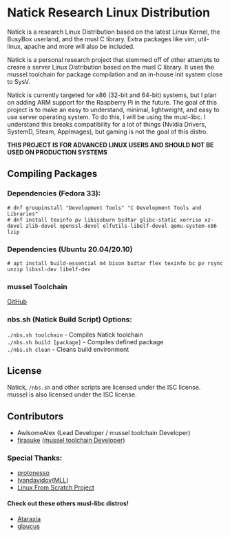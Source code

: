 # Natick Research Linux Distribution
Natick is a research Linux Distribution based on the latest Linux Kernel, the BusyBox userland, and the musl C library. Extra packages like vim, util-linux, apache and more will also be included.

Natick is a personal research project that stemmed off of other attempts to creare a server Linux Distribution based on the musl C library. It uses the mussel toolchain for package compilation and an in-house init system close to SysV.

Natick is currently targeted for x86 (32-bit and 64-bit) systems, but I plan on adding ARM support for the Raspberry Pi in the future. The goal of this project is to make an easy to understand, minimal, lightweight, and easy to use server operating system. To do this, I will be using the musl-libc. I understand this breaks compatibility for a lot of things (Nvidia Drivers, SystemD, Steam, AppImages), but gaming is not the goal of this distro.

**THIS PROJECT IS FOR ADVANCED LINUX USERS AND SHOULD NOT BE USED ON PRODUCTION SYSTEMS**

## Compiling Packages
### Dependencies (Fedora 33):
`# dnf groupinstall "Development Tools" "C Development Tools and Libraries"`
<br>
`# dnf install texinfo pv libisoburn bsdtar glibc-static xorriso xz-devel zlib-devel openssl-devel elfutils-libelf-devel qemu-system-x86 lzip`
<br>
### Dependencies (Ubuntu 20.04/20.10)
`# apt install build-essential m4 bison bsdtar flex texinfo bc pv rsync unzip libssl-dev libelf-dev`
<br>
### mussel Toolchain
[GitHub](https://github.com/firasuke/mussel)
<br>
### nbs.sh (Natick Build Script) Options:
`./nbs.sh toolchain` - Compiles Natick toolchain
<br>
`./nbs.sh build [package]` - Compiles defined package
<br>
`./nbs.sh clean` - Cleans build environment

## License
Natick, `/nbs.sh` and other scripts are licensed under the ISC license. <br>
mussel is also licensed under the ISC license.

## Contributors
- AwlsomeAlex (Lead Developer / mussel toolchain Developer)
- [firasuke](https://github.com/firasuke) ([mussel toolchain Developer](https://github.com/firasuke/mussel))

### Special Thanks:
- [protonesso](https://github.com/protonesso)
- [Ivandavidov](https://github.com/ivandavidov)([MLL](https://github.com/ivandavidov/minimal))
- [Linux From Scratch Project](http://www.linuxfromscratch.org/)

#### Check out these others musl-libc distros!
- [Ataraxia](https://github.com/ataraxialinux/ataraxia)
- [glaucus](https://www.glaucuslinux.org/)